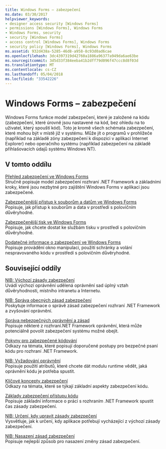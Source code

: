 ```yaml
---
title: Windows Forms – zabezpečení
ms.date: 03/30/2017
helpviewer_keywords:
- designer access security [Windows Forms]
- permissions [Windows Forms], Windows Forms
- Windows Forms, security
- security [Windows Forms]
- access control [Windows Forms], Windows Forms
- security policy [Windows Forms], Windows Forms
ms.assetid: 932d438a-5285-46d8-a958-8c93d0ad6cae
ms.openlocfilehash: 3dc4397319d42760a1886a96377a949da6ae63be
ms.sourcegitcommit: 3d5d33f384eeba41b2dff79d096f47ccc8d8f03d
ms.translationtype: MT
ms.contentlocale: cs-CZ
ms.lasthandoff: 05/04/2018
ms.locfileid: "33542226"
---
```

# <a name="windows-forms-security"></a>Windows Forms – zabezpečení
Windows Forms funkce model zabezpečení, které je založené na kódu (zabezpečení, které úrovně jsou nastavené na kód, bez ohledu na to uživatel, který spouští kód). Toto je kromě všech schémata zabezpečení, které mohou být v místě již v systému. Může jít o programů v prohlížeče (například na základě zóny zabezpečení k dispozici v aplikaci Internet Explorer) nebo operačního systému (například zabezpečení na základě přihlašovacích údajů systému Windows NT).  
  
## <a name="in-this-section"></a>V tomto oddílu  
 [Přehled zabezpečení ve Windows Forms](../../../docs/framework/winforms/security-in-windows-forms-overview.md)  
 Stručně popisuje model zabezpečení rozhraní .NET Framework a základními kroky, které jsou nezbytné pro zajištění Windows Forms v aplikaci jsou zabezpečené.  
  
 [Zabezpečenější přístup k souborům a datům ve Windows Forms](../../../docs/framework/winforms/more-secure-file-and-data-access-in-windows-forms.md)  
 Popisuje, jak přístup k souborům a data v prostředí s polovičním důvěryhodné.  
  
 [Zabezpečenější tisk ve Windows Forms](../../../docs/framework/winforms/more-secure-printing-in-windows-forms.md)  
 Popisuje, jak chcete dostat ke službám tisku v prostředí s polovičním důvěryhodné.  
  
 [Dodatečné informace o zabezpečení ve Windows Forms](../../../docs/framework/winforms/additional-security-considerations-in-windows-forms.md)  
 Popisuje provádění okno manipulaci, použití schránky a volání nespravovaného kódu v prostředí s polovičním důvěryhodné.  
  
## <a name="related-sections"></a>Související oddíly  
 [NIB: Výchozí zásady zabezpečení](http://msdn.microsoft.com/library/2c086873-0894-4f4d-8f7e-47427c1a3b55)  
 Uvádí výchozí oprávnění udělená oprávnění sad úplný vztah důvěryhodnosti, místního intranetu a Internetu.  
  
 [NIB: Správa obecných zásad zabezpečení](http://msdn.microsoft.com/library/5121fe35-f0e3-402c-94ab-4f35b0a87b4b)  
 Poskytuje informace o správě zásad zabezpečení rozhraní .NET Framework a zvyšování oprávnění.  
  
 [Správa nebezpečných oprávnění a zásad](../../../docs/framework/misc/dangerous-permissions-and-policy-administration.md)  
 Popisuje některé z rozhraní.NET Framework oprávnění, která může potenciálně povolit zabezpečení systému možné obejít.  
  
 [Pokyny pro zabezpečené kódování](../../../docs/standard/security/secure-coding-guidelines.md)  
 Odkazy na témata, které popisují doporučené postupy pro bezpečné psaní kódu pro rozhraní .NET Framework.  
  
 [NIB: Vyžadování oprávnění](http://msdn.microsoft.com/library/0447c49d-8cba-45e4-862c-ff0b59bebdc2)  
 Popisuje použití atributů, které chcete dát modulu runtime vědět, jaká oprávnění kódu je potřeba spustit.  
  
 [Klíčové koncepty zabezpečení](../../../docs/standard/security/key-security-concepts.md)  
 Odkazy na témata, které se týkají základní aspekty zabezpečení kódu.  
  
 [Základy zabezpečení přístupu kódu](../../../docs/framework/misc/code-access-security-basics.md)  
 Popisuje základní informace o práci s rozhraním .NET Framework spustit čas zásady zabezpečení.  
  
 [NIB: Určení, kdy upravit zásady zabezpečení](http://msdn.microsoft.com/library/af749b17-e461-409d-84b9-a3d44789db16)  
 Vysvětluje, jak k určení, kdy aplikace potřebují vycházející z výchozí zásady zabezpečení.  
  
 [NIB: Nasazení zásad zabezpečení](http://msdn.microsoft.com/library/f936c1e5-033b-4bd9-a3bd-a39ba733a681)  
 Popisuje nejlepší způsob pro nasazení změny zásad zabezpečení.
